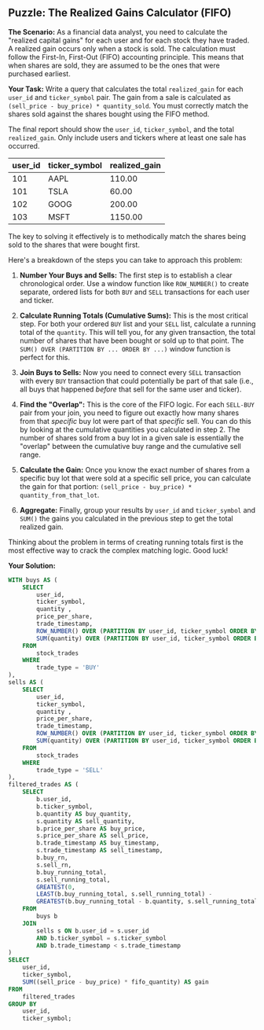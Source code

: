 ## Puzzle: The Realized Gains Calculator (FIFO)

**The Scenario:** As a financial data analyst, you need to calculate the "realized capital gains" for each user and for each stock they have traded. A realized gain occurs only when a stock is sold. The calculation must follow the First-In, First-Out (FIFO) accounting principle. This means that when shares are sold, they are assumed to be the ones that were purchased earliest.

**Your Task:** Write a query that calculates the total `realized_gain` for each `user_id` and `ticker_symbol` pair. The gain from a sale is calculated as `(sell_price - buy_price) * quantity_sold`. You must correctly match the shares sold against the shares bought using the FIFO method.

The final report should show the `user_id`, `ticker_symbol`, and the total `realized_gain`. Only include users and tickers where at least one sale has occurred.

| **user_id** | **ticker_symbol** | **realized_gain** |
| ----------------- | ----------------------- | ----------------------- |
| 101               | AAPL                    | 110.00                  |
| 101               | TSLA                    | 60.00                   |
| 102               | GOOG                    | 200.00                  |
| 103               | MSFT                    | 1150.00                 |


The key to solving it effectively is to methodically match the shares being sold to the shares that were bought first.

Here's a breakdown of the steps you can take to approach this problem:

1.  **Number Your Buys and Sells:** The first step is to establish a clear chronological order. Use a window function like `ROW_NUMBER()` to create separate, ordered lists for both `BUY` and `SELL` transactions for each user and ticker.

2.  **Calculate Running Totals (Cumulative Sums):** This is the most critical step. For both your ordered `BUY` list and your `SELL` list, calculate a running total of the `quantity`. This will tell you, for any given transaction, the total number of shares that have been bought or sold up to that point. The `SUM() OVER (PARTITION BY ... ORDER BY ...)` window function is perfect for this.

3.  **Join Buys to Sells:** Now you need to connect every `SELL` transaction with every `BUY` transaction that could potentially be part of that sale (i.e., all buys that happened *before* that sell for the same user and ticker).

4.  **Find the "Overlap":** This is the core of the FIFO logic. For each `SELL-BUY` pair from your join, you need to figure out exactly how many shares from that *specific* buy lot were part of that *specific* sell. You can do this by looking at the cumulative quantities you calculated in step 2. The number of shares sold from a buy lot in a given sale is essentially the "overlap" between the cumulative buy range and the cumulative sell range.

5.  **Calculate the Gain:** Once you know the exact number of shares from a specific buy lot that were sold at a specific sell price, you can calculate the gain for that portion: `(sell_price - buy_price) * quantity_from_that_lot`.

6.  **Aggregate:** Finally, group your results by `user_id` and `ticker_symbol` and `SUM()` the gains you calculated in the previous step to get the total realized gain.

Thinking about the problem in terms of creating running totals first is the most effective way to crack the complex matching logic. Good luck!

**Your Solution:**

```sql
WITH buys AS (
	SELECT
		user_id,
		ticker_symbol,
		quantity ,
		price_per_share,
		trade_timestamp,
		ROW_NUMBER() OVER (PARTITION BY user_id, ticker_symbol ORDER BY trade_timestamp) AS buy_rn,
		SUM(quantity) OVER (PARTITION BY user_id, ticker_symbol ORDER BY trade_timestamp) AS buy_running_total
	FROM
		stock_trades
	WHERE
		trade_type = 'BUY'
),
sells AS (
	SELECT
		user_id,
		ticker_symbol,
		quantity ,
		price_per_share,
		trade_timestamp,
		ROW_NUMBER() OVER (PARTITION BY user_id, ticker_symbol ORDER BY trade_timestamp) AS sell_rn,
		SUM(quantity) OVER (PARTITION BY user_id, ticker_symbol ORDER BY trade_timestamp) sell_running_total
	FROM
		stock_trades
	WHERE
		trade_type = 'SELL'
),
filtered_trades AS (
	SELECT
		b.user_id,
		b.ticker_symbol,
		b.quantity AS buy_quantity,
		s.quantity AS sell_quantity,
		b.price_per_share AS buy_price,
		s.price_per_share AS sell_price,
		b.trade_timestamp AS buy_timestamp,
		s.trade_timestamp AS sell_timestamp,
		b.buy_rn,
		s.sell_rn,
		b.buy_running_total,
		s.sell_running_total,
		GREATEST(0,
	    LEAST(b.buy_running_total, s.sell_running_total) -
	    GREATEST(b.buy_running_total - b.quantity, s.sell_running_total - s.quantity)) AS fifo_quantity
	FROM
		buys b
	JOIN
		sells s ON b.user_id = s.user_id
		AND b.ticker_symbol = s.ticker_symbol
		AND b.trade_timestamp < s.trade_timestamp
)
SELECT
	user_id,
	ticker_symbol,
	SUM((sell_price - buy_price) * fifo_quantity) AS gain
FROM
	filtered_trades
GROUP BY
	user_id,
	ticker_symbol;
```
